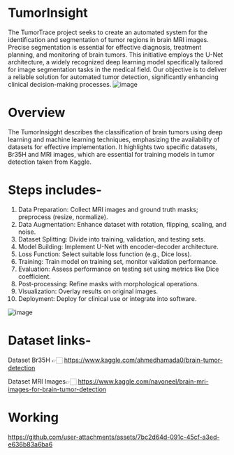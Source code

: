 # TumorInsight
The TumorTrace project seeks to create an automated system for the identification and segmentation of tumor regions in brain MRI images. Precise segmentation is essential for effective diagnosis, treatment planning, and monitoring of brain tumors. This initiative employs the U-Net architecture, a widely recognized deep learning model specifically tailored for image segmentation tasks in the medical field. Our objective is to deliver a reliable solution for automated tumor detection, significantly enhancing clinical decision-making processes.
![image](https://github.com/user-attachments/assets/a71aa2b6-1b49-487c-a697-b1075feda6c6)

# Overview
The TumorInsigght describes the classification of brain tumors using deep learning and machine learning techniques, emphasizing the availability of datasets for effective implementation. It highlights two specific datasets, Br35H and MRI images, which are essential for training models in tumor detection taken from Kaggle.
# Steps includes-
1. Data Preparation: Collect MRI images and ground truth masks; preprocess (resize, normalize).
2. Data Augmentation: Enhance dataset with rotation, flipping, scaling, and noise.
3. Dataset Splitting: Divide into training, validation, and testing sets.
4. Model Building: Implement U-Net with encoder-decoder architecture.
5. Loss Function: Select suitable loss function (e.g., Dice loss).
6. Training: Train model on training set, monitor validation performance.
7. Evaluation: Assess performance on testing set using metrics like Dice coefficient.
8. Post-processing: Refine masks with morphological operations.
9. Visualization: Overlay results on original images.
10. Deployment: Deploy for clinical use or integrate into software.

![image](https://github.com/user-attachments/assets/25353456-7c31-4c52-864d-bfb36f96f666)

# Dataset links-
Dataset Br35H 👉🏻 https://www.kaggle.com/ahmedhamada0/brain-tumor-detection

Dataset MRI Images👉🏻 https://www.kaggle.com/navoneel/brain-mri-images-for-brain-tumor-detection

# Working

https://github.com/user-attachments/assets/7bc2d64d-091c-45cf-a3ed-e636b83a6ba6





